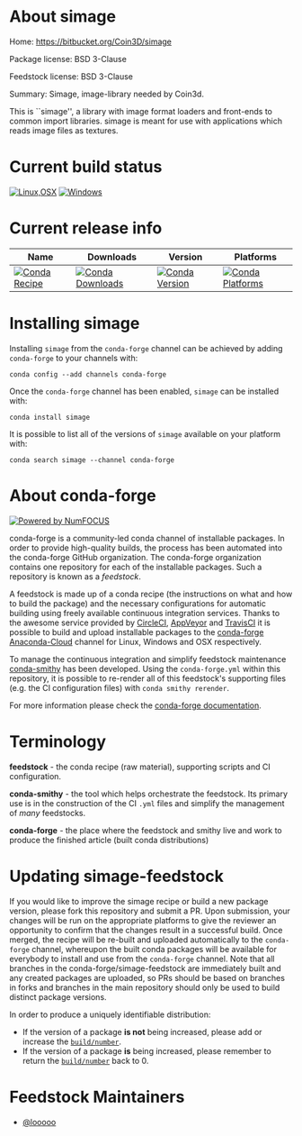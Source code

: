 <!--
# -*- mode: jinja -*-
-->

About simage
============

Home: https://bitbucket.org/Coin3D/simage

Package license: BSD 3-Clause

Feedstock license: BSD 3-Clause

Summary: Simage, image-library needed by Coin3d.

This is ``simage'', a library with image format loaders and front-ends to common import libraries. simage is meant for use with applications which reads image files as textures.

Current build status
====================

[![Linux,OSX](https://img.shields.io/circleci/project/github/conda-forge/simage-feedstock/master.svg?label=Linux,OSX)](https://circleci.com/gh/conda-forge/simage-feedstock)
[![Windows](https://img.shields.io/appveyor/ci/conda-forge/simage-feedstock/master.svg?label=Windows)](https://ci.appveyor.com/project/conda-forge/simage-feedstock/branch/master)

Current release info
====================

| Name | Downloads | Version | Platforms |
| --- | --- | --- | --- |
| [![Conda Recipe](https://img.shields.io/badge/recipe-simage-green.svg)](https://anaconda.org/conda-forge/simage) | [![Conda Downloads](https://img.shields.io/conda/dn/conda-forge/simage.svg)](https://anaconda.org/conda-forge/simage) | [![Conda Version](https://img.shields.io/conda/vn/conda-forge/simage.svg)](https://anaconda.org/conda-forge/simage) | [![Conda Platforms](https://img.shields.io/conda/pn/conda-forge/simage.svg)](https://anaconda.org/conda-forge/simage) |

Installing simage
=================

Installing `simage` from the `conda-forge` channel can be achieved by adding `conda-forge` to your channels with:

```
conda config --add channels conda-forge
```

Once the `conda-forge` channel has been enabled, `simage` can be installed with:

```
conda install simage
```

It is possible to list all of the versions of `simage` available on your platform with:

```
conda search simage --channel conda-forge
```


About conda-forge
=================

[![Powered by NumFOCUS](https://img.shields.io/badge/powered%20by-NumFOCUS-orange.svg?style=flat&colorA=E1523D&colorB=007D8A)](http://numfocus.org)

conda-forge is a community-led conda channel of installable packages.
In order to provide high-quality builds, the process has been automated into the
conda-forge GitHub organization. The conda-forge organization contains one repository
for each of the installable packages. Such a repository is known as a *feedstock*.

A feedstock is made up of a conda recipe (the instructions on what and how to build
the package) and the necessary configurations for automatic building using freely
available continuous integration services. Thanks to the awesome service provided by
[CircleCI](https://circleci.com/), [AppVeyor](https://www.appveyor.com/)
and [TravisCI](https://travis-ci.org/) it is possible to build and upload installable
packages to the [conda-forge](https://anaconda.org/conda-forge)
[Anaconda-Cloud](https://anaconda.org/) channel for Linux, Windows and OSX respectively.

To manage the continuous integration and simplify feedstock maintenance
[conda-smithy](https://github.com/conda-forge/conda-smithy) has been developed.
Using the ``conda-forge.yml`` within this repository, it is possible to re-render all of
this feedstock's supporting files (e.g. the CI configuration files) with ``conda smithy rerender``.

For more information please check the [conda-forge documentation](https://conda-forge.org/docs/).

Terminology
===========

**feedstock** - the conda recipe (raw material), supporting scripts and CI configuration.

**conda-smithy** - the tool which helps orchestrate the feedstock.
                   Its primary use is in the construction of the CI ``.yml`` files
                   and simplify the management of *many* feedstocks.

**conda-forge** - the place where the feedstock and smithy live and work to
                  produce the finished article (built conda distributions)


Updating simage-feedstock
=========================

If you would like to improve the simage recipe or build a new
package version, please fork this repository and submit a PR. Upon submission,
your changes will be run on the appropriate platforms to give the reviewer an
opportunity to confirm that the changes result in a successful build. Once
merged, the recipe will be re-built and uploaded automatically to the
`conda-forge` channel, whereupon the built conda packages will be available for
everybody to install and use from the `conda-forge` channel.
Note that all branches in the conda-forge/simage-feedstock are
immediately built and any created packages are uploaded, so PRs should be based
on branches in forks and branches in the main repository should only be used to
build distinct package versions.

In order to produce a uniquely identifiable distribution:
 * If the version of a package **is not** being increased, please add or increase
   the [``build/number``](https://conda.io/docs/user-guide/tasks/build-packages/define-metadata.html#build-number-and-string).
 * If the version of a package **is** being increased, please remember to return
   the [``build/number``](https://conda.io/docs/user-guide/tasks/build-packages/define-metadata.html#build-number-and-string)
   back to 0.

Feedstock Maintainers
=====================

* [@looooo](https://github.com/looooo/)

